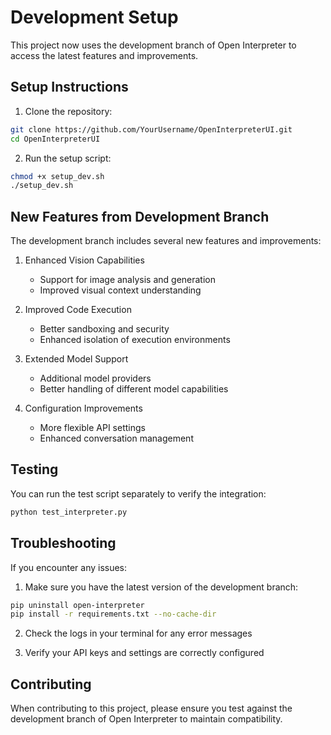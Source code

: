 # Development Setup

This project now uses the development branch of Open Interpreter to access the latest features and improvements.

## Setup Instructions

1. Clone the repository:
```bash
git clone https://github.com/YourUsername/OpenInterpreterUI.git
cd OpenInterpreterUI
```

2. Run the setup script:
```bash
chmod +x setup_dev.sh
./setup_dev.sh
```

## New Features from Development Branch

The development branch includes several new features and improvements:

1. Enhanced Vision Capabilities
   - Support for image analysis and generation
   - Improved visual context understanding

2. Improved Code Execution
   - Better sandboxing and security
   - Enhanced isolation of execution environments

3. Extended Model Support
   - Additional model providers
   - Better handling of different model capabilities

4. Configuration Improvements
   - More flexible API settings
   - Enhanced conversation management

## Testing

You can run the test script separately to verify the integration:
```bash
python test_interpreter.py
```

## Troubleshooting

If you encounter any issues:

1. Make sure you have the latest version of the development branch:
```bash
pip uninstall open-interpreter
pip install -r requirements.txt --no-cache-dir
```

2. Check the logs in your terminal for any error messages

3. Verify your API keys and settings are correctly configured

## Contributing

When contributing to this project, please ensure you test against the development branch of Open Interpreter to maintain compatibility.